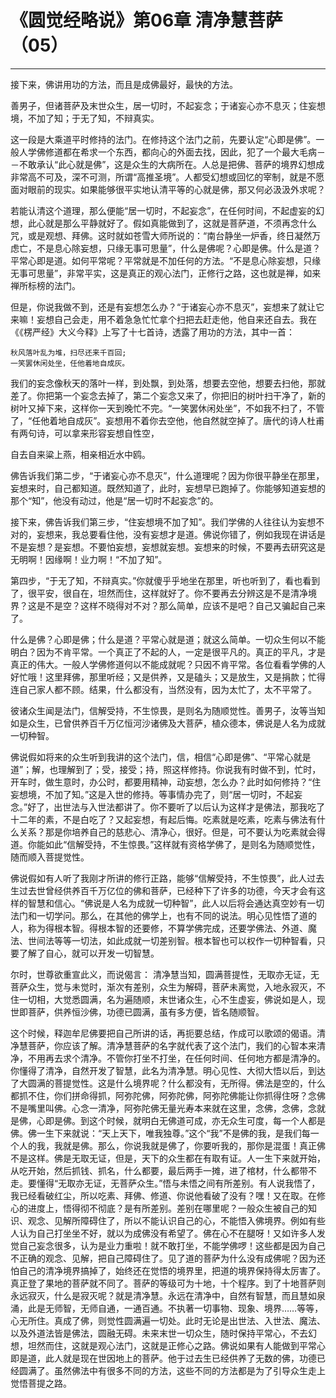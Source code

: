 # 《圆觉经略说》第06章 清净慧菩萨（05）

------

接下来，佛讲用功的方法，而且是成佛最好，最快的方法。

善男子，但诸菩萨及末世众生，居一切时，不起妄念；于诸妄心亦不息灭；住妄想境，不加了知；于无了知，不辩真实。

这一段是大乘道平时修持的法门。在修持这个法门之前，先要认定“心即是佛”。一般人学佛修道都在希求一个东西，都向心的外面去找，因此，犯了一个最大毛病－－不敢承认“此心就是佛”，这是众生的大病所在。人总是把佛、菩萨的境界幻想成非常高不可及，深不可测，所谓“高推圣境”。人都受幻想或回忆的宰制，就是不愿面对眼前的现实。如果能够很平实地认清平等的心就是佛，那又何必汲汲外求呢？

若能认清这个道理，那么便能“居一切时，不起妄念”，在任何时间，不起虚妄的幻想，此心就是那么平静就好了。假如真能做到了，这就是菩萨道，不须再念什么咒，或是观想、拜佛。这时就如苍雪大师所说的：“南台静坐一炉香，终日凝然万虑亡，不是息心除妄想，只缘无事可思量”，什么是佛呢？心即是佛。什么是道？平常心即是道。如何平常呢？平常就是不加任何的方法。“不是息心除妄想，只缘无事可思量”，非常平实，这是真正的观心法门，正修行之路，这也就是禅，如来禅所标榜的法门。

但是，你说我做不到，还是有妄想怎么办？“于诸妄心亦不息灭”，妄想来了就让它来嘛！妄想自己会走，用不着急急忙忙拿个扫把去赶走他，他自来还自去。我在《《楞严经》大义今释》上写了十七首诗，透露了用功的方法，其中一首：

```
秋风落叶乱为堆，扫尽还来千百回;
一笑罢休闲处坐，任他着地自成灰。
```

我们的妄念像秋天的落叶一样，到处飘，到处落，想要去空他，想要去扫他，那就差了。你把第一个妄念去掉了，第二个妄念又来了，你把旧的树叶扫干净了，新的树叶又掉下来，这样你一天到晚忙不完。“一笑罢休闲处坐”，不如我不扫了，不管了，“任他着地自成灰”。妄想用不着你去空他，他自然就空掉了。唐代的诗人杜甫有两句诗，可以拿来形容妄想自性空，

自去自来粱上燕，相亲相近水中鸥。

佛告诉我们第二步，“于诸妄心亦不息灭”，什么道理呢？因为你很平静坐在那里，妄想来时，自己都知道。既然知道了，此时，妄想早已跑掉了。你能够知道妄想的那个“知”，他没有动过，他是“居一切时不起妄念”的。

接下来，佛告诉我们第三步，“住妄想境不加了知”。我们学佛的人往往认为妄想不对的，妄想来，我总要看住他，没有妄想才是道。佛说你错了，例如我现在讲话是不是妄想？是妄想。不要怕妄想，妄想就妄想。妄想来的时候，不要再去研究这是无明啊！因缘啊！业力啊！“不加了知”。

第四步，“于无了知，不辩真实。”你就傻乎乎地坐在那里，听也听到了，看也看到了，很平安，很自在，坦然而住，这样就好了。你不要再去分辨这是不是清净境界？这是不是空？这样不晓得对不对？那么简单，应该不是吧？自己又骗起自己来了。

什么是佛？心即是佛；什么是道？平常心就是道；就这么简单。一切众生何以不能明白？因为不肯平常。一个真正了不起的人，一定是很平凡的。真正的平凡，才是真正的伟大。一般人学佛修道何以不能成就呢？只因不肯平常。各位看看学佛的人好忙哦！这里拜佛，那里听经；又是供养，又是磕头；又是放生，又是捐款；忙得连自己家人都不顾。结果，什么都没有，当然没有，因为太忙了，太不平常了。

彼诸众生闻是法门，信解受持，不生惊畏，是则名为随顺觉性。善男子，汝等当知如是众生，已曾供养百千万亿恒河沙诸佛及大菩萨，植众德本，佛说是人名为成就一切种智。

佛说假如将来的众生听到我讲的这个法门，信，相信“心即是佛”、“平常心就是道”；解，也理解到了；受，接受；持，照这样修持。你说我有时做不到，忙时，开车时，做生意时，办公时，都要用精神，动妄想，怎么办？此时如何修持？“住妄想境，不加了知。”这是入世的修持。等事情办完了，则“居一切时，不起妄念。”好了，出世法与入世法都讲了。你不要听了以后认为这样才是佛法，那我吃了十二年的素，不是白吃了？又起妄想，有起后悔。吃素就是吃素，吃素与佛法有什么关系？那是你培养自己的慈悲心、清净心，很好。但是，可不要认为吃素就会得道。你能如此“信解受持，不生惊畏。”这样就有资格学佛了，是则名为随顺觉性，随而顺入菩提觉性。

佛说假如有人听了我刚才所讲的修行正路，能够“信解受持，不生惊畏”，此人过去生过去世曾经供养百千万亿位的佛和菩萨，已经种下了许多的功德，今天才会有这样的智慧和信心。“佛说是人名为成就一切种智”，此人以后将会通达真空妙有一切法门和一切学问。那么，在其他的佛学上，也有不同的说法。明心见性悟了道的人，称为得根本智。得根本智的还要修，不算学佛完成，还要学佛法、外道、魔法、世间法等等一切法，如此成就一切差别智。根本智也可以权作一切种智看，只要了解了自心，就可以开发一切智慧。

尔时，世尊欲重宣此义，而说偈言： 清净慧当知，圆满菩提性，无取亦无证，无菩萨众生，觉与未觉时，渐次有差别，众生为解碍，菩萨未离觉，入地永寂灭，不住一切相，大觉悉圆满，名为遍随顺，末世诸众生，心不生虚妄，佛说如是人，现世即菩萨，供养恒沙佛，功德已圆满，虽有多方便，皆名随顺智。

这个时候，释迦牟尼佛要把自己所讲的话，再扼要总结，作成可以歌颂的偈语。清净慧菩萨，你应该了解。清净慧菩萨的名字就代表了这个法门，我们的心智本来清净，不用再去求个清净。不管你打坐不打坐，在任何时间、任何地方都是清净的。你懂得了清净，自然开发了智慧，此名为清净慧。明心见性、大彻大悟以后，到达了大圆满的菩提觉性。这是什么境界呢？什么都没有，无所得。佛法是空的，什么都抓不住，你们拼命得抓，阿弥陀佛，阿弥陀佛，阿弥陀佛能让你抓得住呀？念佛不是嘴里叫佛。心念一清净，阿弥陀佛无量光寿本来就在这里，念佛，念佛，念就是佛，心即是佛。到这个时候，就明白无佛道可成，亦无众生可度，每一个人都是佛。佛一生下来就说：“天上天下，唯我独尊。”这个“我”不是佛的我，是我们每一个人的我，我就是佛。那么，你说我就是佛了，你要听我的，那你是混蛋！真正佛不是这样。佛是无取无证，但是，天下的众生都在有取有证。人一生下来就开始，从吃开始，然后抓钱、抓名，什么都要，最后两手一摊，进了棺材，什么都带不走。要懂得“无取亦无证，无菩萨众生。”悟与未悟之间有所差别。有人说我悟了，我已经看破红尘，所以吃素、拜佛、修道、你说他看破了没有？嘿！又在取。在修心的进度上，悟得彻不彻底？是有所差别。差别在哪里呢？一般众生被自己的知识、观念、见解所障碍住了，所以不能认识自己的心，不能悟入佛境界。例如有些人认为自己打坐坐不好，就以为成佛没有希望了。佛在心不在腿呀！又如许多人发觉自己妄念很多，认为是业力重啦！就不敢打坐，不能学佛啰！这些都是因为自己不正确的观念、见解，把自己障碍住了。见了道的菩萨为什么没有成佛呢？因为还怕自己的清净境界搞掉了，始终还在觉悟的境界里，把道的境界保持得太厉害了。真正登了果地的菩萨就不同了。菩萨的等级可为十地，十个程序。到了十地菩萨则永远寂灭，什么是寂灭呢？就是清净慧。永远在清净中，自然有智慧，而且慧如泉涌，此是无师智，无师自通，一通百通。不执著一切事物、现象、境界……等等，心无所住。真成了佛，则觉性圆满遍一切处。此时无论是出世法、入世法、魔法、以及外道法皆是佛法，圆融无碍。未来末世一切众生，随时保持平常心，不去幻想，坦然而住，这就是观心法门，这就是正修心之路。佛说如果有人能做到平常心即是道，此人就是现在世因地上的菩萨。他于过去生已经供养了无数的佛，功德已经圆满了。虽然佛法中有很多不同的方法，这些不同的方法都是为了引导众生走上觉悟菩提之路。

